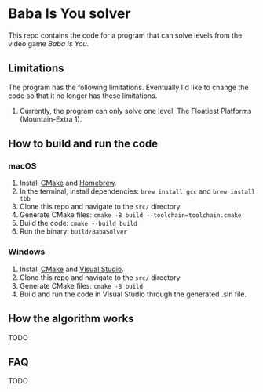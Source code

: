 # Baba Is You solver

This repo contains the code for a program that can solve levels from the video game *Baba Is You*.

## Limitations

The program has the following limitations. Eventually I'd like to change the code so that it no
longer has these limitations.

1. Currently, the program can only solve one level, The Floatiest Platforms (Mountain-Extra 1).

## How to build and run the code

### macOS

1. Install [CMake](https://cmake.org/) and [Homebrew](https://brew.sh/).
2. In the terminal, install dependencies: `brew install gcc` and `brew install tbb`
3. Clone this repo and navigate to the `src/` directory.
4. Generate CMake files: `cmake -B build --toolchain=toolchain.cmake`
5. Build the code: `cmake --build build`
6. Run the binary: `build/BabaSolver`

### Windows

1. Install [CMake](https://cmake.org/) and [Visual Studio](https://visualstudio.microsoft.com/).
2. Clone this repo and navigate to the `src/` directory.
3. Generate CMake files: `cmake -B build`
4. Build and run the code in Visual Studio through the generated .sln file.

## How the algorithm works

TODO

## FAQ

TODO
